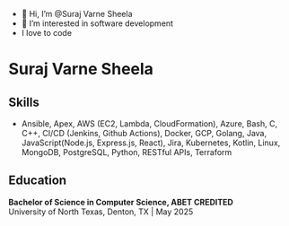 - 👋 Hi, I’m @Suraj Varne Sheela
- 👀 I’m interested in software development
- I love to code


# Suraj Varne Sheela


## Skills

- Ansible, Apex, AWS (EC2, Lambda, CloudFormation), Azure, Bash, C, C++, CI/CD (Jenkins, Github Actions), Docker, GCP, Golang, Java, JavaScript(Node.js, Express.js, React), Jira, Kubernetes, Kotlin, Linux, MongoDB, PostgreSQL, Python, RESTful APIs, Terraform

## Education

**Bachelor of Science in Computer Science, ABET CREDITED**  
University of North Texas, Denton, TX | May 2025  

